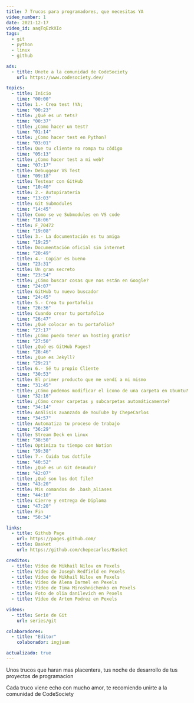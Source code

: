 ```yaml
---
title: 7 Trucos para programadores, que necesitas YA
video_number: 1
date: 2021-12-17
video_id: aaqTqEzkXIo
tags:
  - git
  - python
  - linux
  - github

ads:
  - title: Unete a la comunidad de CodeSociety
    url: https://www.codesociety.dev/

topics:
  - title: Inicio
    time: "00:00"
  - title: 1.- Crea test !YA¡
    time: "00:23"
  - title: ¿Qué es un tets?
    time: "00:37"
  - title: ¿Como hacer un test?
    time: "01:14"
  - title: ¿Como hacer test en Python?
    time: "03:01"
  - title: Que tu cliente no rompa tu código
    time: "05:13"
  - title: ¿Como hacer test a mi web?
    time: "07:17"
  - title: Debuggear VS Test
    time: "09:18"
  - title: Testear con GitHub
    time: "10:40"
  - title: 2.- Autopiratería
    time: "13:03"
  - title: Git Submodules
    time: "14:45"
  - title: Como se ve Submodules en VS code
    time: "18:06"
  - title: F_70472
    time: "19:08"
  - title: 3.- La documentación es tu amiga
    time: "19:25"
  - title: Documentación oficial sin internet
    time: "20:49"
  - title: 4.- Copiar es bueno
    time: "23:31"
  - title: Un gran secreto
    time: "23:54"
  - title: ¿Cómo buscar cosas que nos están en Google?
    time: "24:07"
  - title: GitHub tu nuevo buscador
    time: "24:45"
  - title: 5.- Crea tu portafolio
    time: "26:36"
  - title: Cuando crear tu portafolio
    time: "26:47"
  - title: ¿Qué colocar en tu portafolio?
    time: "27:17"
  - title: ¿Cómo puedo tener un hosting gratis?
    time: "27:50"
  - title: ¿Qué es GitHub Pages?
    time: "28:46"
  - title: ¿Que es Jekyll?
    time: "29:21"
  - title: 6.- Sé tu propio Cliente
    time: "30:53"
  - title: El primer producto que me vendí a mi mismo
    time: "31:45"
  - title: ¿Cómo podemos modificar el icono de una carpeta en Ubuntu?
    time: "32:16"
  - title: ¿Cómo crear carpetas y subcarpetas automáticamente?
    time: "34:14"
  - title: Análisis avanzado de YouTube by ChepeCarlos
    time: "34:57"
  - title: Automatiza tu proceso de trabajo
    time: "36:29"
  - title: Stream Deck en Linux
    time: "38:50"
  - title: Optimiza tu tiempo con Notion
    time: "39:38"
  - title: 7.- Cuida tus dotfile
    time: "40:52"
  - title: ¿Qué es un Git desnudo?
    time: "42:07"
  - title: ¿Qué son los dot file?
    time: "43:20"
  - title: Mis comandos de .bash_aliases
    time: "44:10"
  - title: Cierre y entrega de Diploma
    time: "47:20"
  - title: Fin
    time: "50:34"

links:
  - title: Github Page
    url: https://pages.github.com/
  - title: Basket
    url: https://github.com/chepecarlos/Basket

creditos:
  - title: Vídeo de Mikhail Nilov en Pexels
  - title: Vídeo de Joseph Redfield en Pexels
  - title: Vídeo de Mikhail Nilov en Pexels
  - title: Vídeo de Alena Darmel en Pexels
  - title: Vídeo de Tima Miroshnichenko en Pexels
  - title: Foto de olia danilevich en Pexels
  - title: Vídeo de Artem Podrez en Pexels

videos:
  - title: Serie de Git
    url: series/git

colaboradores:
  - title: "Editor"
    colaborador: ingjuan

actualizado: true
---
```


Unos trucos que haran mas placentera, tus noche de desarrollo de tus proyectos de programacion

Cada truco viene echo con mucho amor, te recomiendo unirte a la comunidad de CodeSociety
